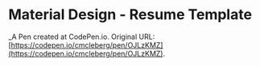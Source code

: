 # Material Design - Resume Template
 _A Pen created at CodePen.io. Original URL: [https://codepen.io/cmcleberg/pen/OJLzKMZ](https://codepen.io/cmcleberg/pen/OJLzKMZ).

 
